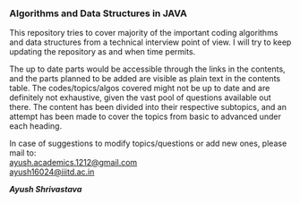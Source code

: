 ### Algorithms and Data Structures in JAVA
This repository tries to cover majority of the important coding algorithms and data structures from a technical interview point of view. I will try to keep updating the repository as and when time permits.

The up to date parts would be accessible through the links in the contents, and the parts planned to be added are visible as plain text in the contents table. The codes/topics/algos covered might not be up to date and are definitely not exhaustive, given the vast pool of questions available out there. The content has been divided into their respective subtopics, and an attempt has been made to cover the topics from basic to advanced under each heading. 

In case of suggestions to modify topics/questions or add new ones, please mail to:<br>
ayush.academics.1212@gmail.com<br>
ayush16024@iiitd.ac.in

***Ayush Shrivastava***
